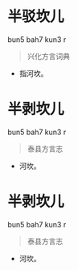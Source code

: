 # 半驳坎儿
bun5 bah7 kun3 r
> 兴化方言词典
- 指河坎。

# 半剥坎儿
bun5 bah7 kun3 r
> 泰县方言志
- 河坎。

# 半剥坎儿
bun5 bah7 kun3 r
> 泰县方言志
- 河坎。
